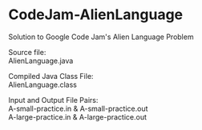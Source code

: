 # CodeJam-AlienLanguage  
Solution to Google Code Jam's Alien Language Problem  
  
Source file:  
AlienLanguage.java  
  
Compiled Java Class File:  
AlienLanguage.class  
  
Input and Output File Pairs:  
A-small-practice.in & A-small-practice.out  
A-large-practice.in & A-large-practice.out